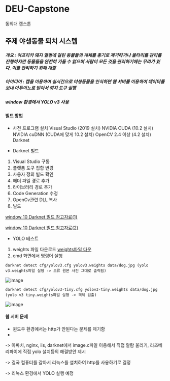 # DEU-Capstone
동의대 캡스톤

## 주제 야생동물 퇴치 시스템
 ##### 개요 : 아프리카 돼지 열병에 걸린 동물들의 개체를 총기로 제거하거나 울타리를 관리를 진행하지만 동물들을 완전히 가둘 수 없으며 사람이 모든 것을 관리하기에는 무리가 있다. 이를 관리하기 위해 개발
  ##### 아이디어 : 캠을 이용하여 실시간으로 야생동물을 인식하면 웹 서버를 이용하여 데이터를 보내 아두이노로 받아서 퇴치 도구 실행
  
  #####  window 환경에서 YOLO v3 사용 
 

 
 #### 빌드 방법
 
 * 사전 프로그램 설치
  Visual Studio (2019 설치)
  NVIDIA CUDA (10.2 설치)
  NVIDIA cuDNN (CUDA에 맞게 10.2 설치)
  OpenCV 2.4 이상 (4.2 설치)
  Darknet
  
 * Darknet 빌드
  1. Visual Studio 구동
  2. 플랫폼 도구 집합 변경
  3. 사용자 정의 빌드 확인
  4. 헤더 파일 경로 추가
  5. 라이브러리 경로 추가
  6. Code Generation 수정
  7. OpenCv관련 DLL 복사
  8. 빌드
  
  
   [window 10 Darknet 빌드 참고자료(1)](https://m.blog.naver.com/estern/221828977313)
 
   [window 10 Darknet 빌드 참고자료(2)](https://ctkim.tistory.com/81)
   
   
   * YOLO 테스트
   1. weights 파일 다운로드
   [weights파일 다운](https://pjreddie.com/darknet/yolo/)
   2. cmd 화면에서 명령어 실행
   
   
    darknet detect cfg/yolov3.cfg yolov3.weights data/dog.jpg (yolo v3.weights파일 실행 -> 오류 원본 사진 그대로 출력됨)
   ![image](https://user-images.githubusercontent.com/66519915/128015190-4d00a20f-3802-4956-b713-69be107eeabb.png)

    darknet detect cfg/yolov3-tiny.cfg yolov3-tiny.weights data/dog.jpg (yolo v3 tiny.weights파일 실행 -> 객체 검출)
   ![image](https://user-images.githubusercontent.com/66519915/128015308-9f39465e-69fd-4916-bfee-68ad0c759d9b.png)
   
   
   #### 웹 서버 문제
   * 윈도우 환경에서는 http가 안된다는 문제를 제기함 
   * 
  -> 아파치, nginx, iis, darknet에서 image.c파일 이용해서 직접 알람 울리기, 라즈베리파이에 직접 yolo 설치등의 해결방안 제시
  
  -> 결국 컴퓨터를 갈아서 리눅스를 설치하여 http를 사용하기로 결정
  
  -> 리눅스 환경에서 YOLO 실행 예정
   
 

